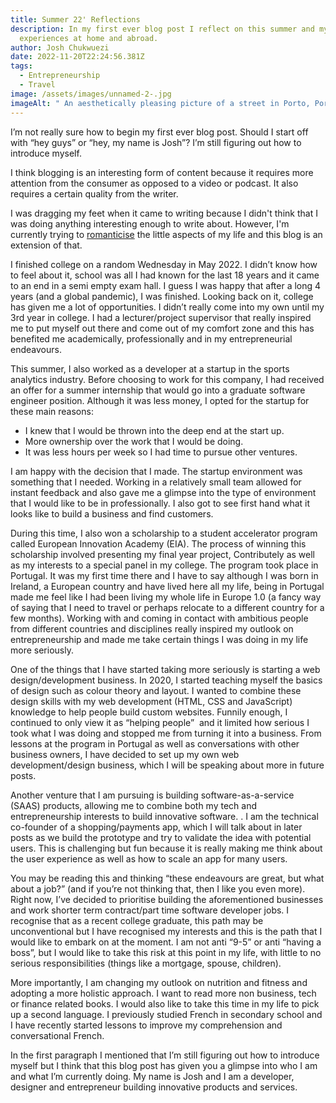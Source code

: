 ```yaml
---
title: Summer 22' Reflections
description: In my first ever blog post I reflect on this summer and my
  experiences at home and abroad.
author: Josh Chukwuezi
date: 2022-11-20T22:24:56.381Z
tags:
  - Entrepreneurship
  - Travel
image: /assets/images/unnamed-2-.jpg
imageAlt: " An aesthetically pleasing picture of a street in Porto, Portugal."
---
```

I’m not really sure how to begin my first ever blog post. Should I start off with “hey guys” or “hey, my name is Josh”? I’m still figuring out how to introduce myself.

I think blogging is an interesting form of content because it requires more attention from the consumer as opposed to a video or podcast. It also requires a certain quality from the writer.

I was dragging my feet when it came to writing because I didn't think that I was doing anything interesting enough to write about. However, I'm currently trying to [romanticise](https://www.nytimes.com/2022/05/11/well/mind/romanticize-your-life-tiktok.html) the little aspects of my life and this blog is an extension of that.

I finished college on a random Wednesday in May 2022. I didn’t know how to feel about it, school was all I had known for the last 18 years and it came to an end in a semi empty exam hall. I guess I was happy that after a long 4 years (and a global pandemic), I was finished. Looking back on it, college has given me a lot of opportunities. I didn’t really come into my own until my 3rd year in college. I had a lecturer/project supervisor that really inspired me to put myself out there and come out of my comfort zone and this has benefited me academically, professionally and in my entrepreneurial endeavours.

This summer, I also worked as a developer at a startup in the sports analytics industry. Before choosing to work for this company, I had received an offer for a summer internship that would go into a graduate software engineer position. Although it was less money, I opted for the startup for these main reasons:

* I knew that I would be thrown into the deep end at the start up.
* More ownership over the work that I would be doing.
* It was less hours per week so I had time to pursue other ventures.

I am happy with the decision that I made. The startup environment was something that I needed. Working in a relatively small team allowed for instant feedback and also gave me a glimpse into the type of environment that I would like to be in professionally. I also got to see first hand what it looks like to build a business and find customers. 

During this time, I also won a scholarship to a student accelerator program called European Innovation Academy (EIA). The process of winning this scholarship involved presenting my final year project, Contributely as well as my interests to a special panel in my college. The program took place in Portugal. It was my first time there and I have to say although I was born in Ireland, a European country and have lived here all my life, being in Portugal made me feel like I had been living my whole life in Europe 1.0 (a fancy way of saying that I need to travel or perhaps relocate to a different country for a few months). Working with and coming in contact with ambitious people from different countries and disciplines really inspired my outlook on entrepreneurship and made me take certain things I was doing in my life more seriously.

One of the things that I have started taking more seriously is starting a web design/development business. In 2020, I started teaching myself the basics of design such as colour theory and layout. I wanted to combine these design skills with my web development (HTML, CSS and JavaScript) knowledge to help people build custom websites. Funnily enough, I continued to only view it as “helping people”  and it limited how serious I took what I was doing and stopped me from turning it into a business. From lessons at the program in Portugal as well as conversations with other business owners, I have decided to set up my own web development/design business, which I will be speaking about more in future posts.

Another venture that I am pursuing is building software-as-a-service (SAAS) products, allowing me to combine both my tech and entrepreneurship interests to build innovative software. . I am the technical co-founder of a shopping/payments app, which I will talk about in later posts as we build the prototype and try to validate the idea with potential users. This is challenging but fun because it is really making me think about the user experience as well as how to scale an app for many users. 

You may be reading this and thinking “these endeavours are great, but what about a job?” (and if you’re not thinking that, then I like you even more). Right now, I’ve decided to prioritise building the aforementioned businesses and work shorter term contract/part time software developer jobs. I recognise that as a recent college graduate, this path may be unconventional but I have recognised my interests and this is the path that I would like to embark on at the moment. I am not anti “9-5” or anti “having a boss”, but I would like to take this risk at this point in my life, with little to no serious responsibilities (things like a mortgage, spouse, children).

More importantly, I am changing my outlook on nutrition and fitness and adopting a more holistic approach. I want to read more non business, tech or finance related books. I would also like to take this time in my life to pick up a second language. I previously studied French in secondary school and I have recently started lessons to improve my comprehension and conversational French.  

In the first paragraph I mentioned that I’m still figuring out how to introduce myself but I think that this blog post has given you a glimpse into who I am and what I’m currently doing. My name is Josh and I am a developer, designer and entrepreneur building innovative products and services.